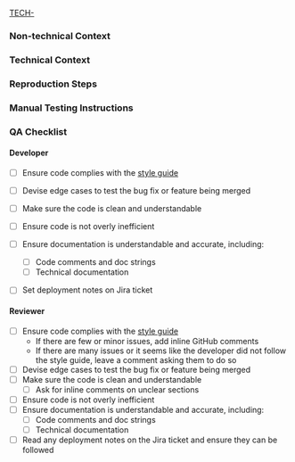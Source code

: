 [TECH-<id> <name here>](https://industrydive.atlassian.net/browse/TECH-<id>)

### Non-technical Context

### Technical Context

### Reproduction Steps

### Manual Testing Instructions

### QA Checklist

#### Developer

- [ ] Ensure code complies with the [style guide](https://industrydive.atlassian.net/wiki/spaces/TECH/pages/639500407/Tech+Team+s+Style+Guides)
- [ ] Devise edge cases to test the bug fix or feature being merged
- [ ] Make sure the code is clean and understandable
- [ ] Ensure code is not overly inefficient
- [ ] Ensure documentation is understandable and accurate, including:
    - [ ] Code comments and doc strings
    - [ ] Technical documentation
- [ ] Set deployment notes on Jira ticket


#### Reviewer

- [ ] Ensure code complies with the [style guide](https://industrydive.atlassian.net/wiki/spaces/TECH/pages/639500407/Tech+Team+s+Style+Guides)
    - If there are few or minor issues, add inline GitHub comments
    - If there are many issues or it seems like the developer did not follow the style guide, leave a comment asking them to do so
- [ ] Devise edge cases to test the bug fix or feature being merged
- [ ] Make sure the code is clean and understandable
    - [ ] Ask for inline comments on unclear sections
- [ ] Ensure code is not overly inefficient
- [ ] Ensure documentation is understandable and accurate, including:
    - [ ] Code comments and doc strings
    - [ ] Technical documentation
- [ ] Read any deployment notes on the Jira ticket and ensure they can be followed
